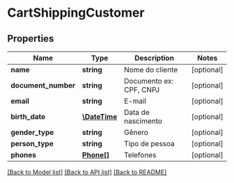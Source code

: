 # CartShippingCustomer

## Properties
Name | Type | Description | Notes
------------ | ------------- | ------------- | -------------
**name** | **string** | Nome do cliente | [optional] 
**document_number** | **string** | Documento ex: CPF, CNPJ | [optional] 
**email** | **string** | E-mail | [optional] 
**birth_date** | [**\DateTime**](Date.md) | Data de nascimento | [optional] 
**gender_type** | **string** | Gênero | [optional] 
**person_type** | **string** | Tipo de pessoa | [optional] 
**phones** | [**Phone[]**](Phone.md) | Telefones | [optional] 

[[Back to Model list]](../README.md#documentation-for-models) [[Back to API list]](../README.md#documentation-for-api-endpoints) [[Back to README]](../README.md)


